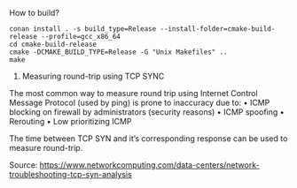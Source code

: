 How to build?

    conan install . -s build_type=Release --install-folder=cmake-build-release --profile=gcc_x86_64
    cd cmake-build-release
    cmake -DCMAKE_BUILD_TYPE=Release -G "Unix Makefiles" ..
    make

1. Measuring round-trip using TCP SYNC

The most common way to measure round trip using Internet Control Message Protocol (used by ping) is prone to inaccuracy due to:
    • ICMP blocking on firewall by administrators (security reasons)
    • ICMP spoofing
    • Rerouting
    • Low prioritizing ICMP

The time between TCP SYN and it’s corresponding response can be used to measure round-trip.

Source: https://www.networkcomputing.com/data-centers/network-troubleshooting-tcp-syn-analysis
